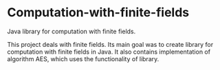 Computation-with-finite-fields
==============================

Java library for computation with finite fields.

This project deals with finite fields. Its main goal was to create library for computation with finite fields in Java. 
It also contains implementation of algorithm AES, which uses the functionality of library. 

